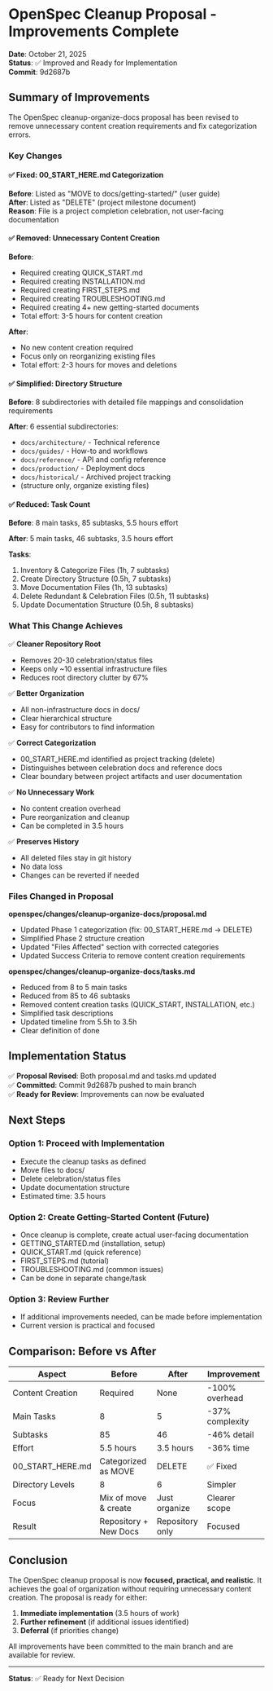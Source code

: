 # OpenSpec Cleanup Proposal - Improvements Complete

**Date**: October 21, 2025  
**Status**: ✅ Improved and Ready for Implementation  
**Commit**: 9d2687b  

## Summary of Improvements

The OpenSpec cleanup-organize-docs proposal has been revised to remove unnecessary content creation requirements and fix categorization errors.

### Key Changes

#### ✅ Fixed: 00_START_HERE.md Categorization

**Before**: Listed as "MOVE to docs/getting-started/" (user guide)  
**After**: Listed as "DELETE" (project milestone document)  
**Reason**: File is a project completion celebration, not user-facing documentation

#### ✅ Removed: Unnecessary Content Creation

**Before**: 
- Required creating QUICK_START.md
- Required creating INSTALLATION.md
- Required creating FIRST_STEPS.md
- Required creating TROUBLESHOOTING.md
- Required creating 4+ new getting-started documents
- Total effort: 3-5 hours for content creation

**After**:
- No new content creation required
- Focus only on reorganizing existing files
- Total effort: 2-3 hours for moves and deletions

#### ✅ Simplified: Directory Structure

**Before**: 8 subdirectories with detailed file mappings and consolidation requirements

**After**: 6 essential subdirectories:
- `docs/architecture/` - Technical reference
- `docs/guides/` - How-to and workflows
- `docs/reference/` - API and config reference
- `docs/production/` - Deployment docs
- `docs/historical/` - Archived project tracking
- (structure only, organize existing files)

#### ✅ Reduced: Task Count

**Before**: 8 main tasks, 85 subtasks, 5.5 hours effort

**After**: 5 main tasks, 46 subtasks, 3.5 hours effort

**Tasks**:
1. Inventory & Categorize Files (1h, 7 subtasks)
2. Create Directory Structure (0.5h, 7 subtasks)
3. Move Documentation Files (1h, 13 subtasks)
4. Delete Redundant & Celebration Files (0.5h, 11 subtasks)
5. Update Documentation Structure (0.5h, 8 subtasks)

### What This Change Achieves

✅ **Cleaner Repository Root**
- Removes 20-30 celebration/status files
- Keeps only ~10 essential infrastructure files
- Reduces root directory clutter by 67%

✅ **Better Organization**
- All non-infrastructure docs in docs/
- Clear hierarchical structure
- Easy for contributors to find information

✅ **Correct Categorization**
- 00_START_HERE.md identified as project tracking (delete)
- Distinguishes between celebration docs and reference docs
- Clear boundary between project artifacts and user documentation

✅ **No Unnecessary Work**
- No content creation overhead
- Pure reorganization and cleanup
- Can be completed in 3.5 hours

✅ **Preserves History**
- All deleted files stay in git history
- No data loss
- Changes can be reverted if needed

### Files Changed in Proposal

**openspec/changes/cleanup-organize-docs/proposal.md**
- Updated Phase 1 categorization (fix: 00_START_HERE.md → DELETE)
- Simplified Phase 2 structure creation
- Updated "Files Affected" section with corrected categories
- Updated Success Criteria to remove content creation requirements

**openspec/changes/cleanup-organize-docs/tasks.md**
- Reduced from 8 to 5 main tasks
- Reduced from 85 to 46 subtasks
- Removed content creation tasks (QUICK_START, INSTALLATION, etc.)
- Simplified task descriptions
- Updated timeline from 5.5h to 3.5h
- Clear definition of done

## Implementation Status

✅ **Proposal Revised**: Both proposal.md and tasks.md updated  
✅ **Committed**: Commit 9d2687b pushed to main branch  
✅ **Ready for Review**: Improvements can now be evaluated  

## Next Steps

### Option 1: Proceed with Implementation
- Execute the cleanup tasks as defined
- Move files to docs/
- Delete celebration/status files
- Update documentation structure
- Estimated time: 3.5 hours

### Option 2: Create Getting-Started Content (Future)
- Once cleanup is complete, create actual user-facing documentation
- GETTING_STARTED.md (installation, setup)
- QUICK_START.md (quick reference)
- FIRST_STEPS.md (tutorial)
- TROUBLESHOOTING.md (common issues)
- Can be done in separate change/task

### Option 3: Review Further
- If additional improvements needed, can be made before implementation
- Current version is practical and focused

## Comparison: Before vs After

| Aspect | Before | After | Improvement |
|--------|--------|-------|-------------|
| Content Creation | Required | None | -100% overhead |
| Main Tasks | 8 | 5 | -37% complexity |
| Subtasks | 85 | 46 | -46% detail |
| Effort | 5.5 hours | 3.5 hours | -36% time |
| 00_START_HERE.md | Categorized as MOVE | DELETE | ✅ Fixed |
| Directory Levels | 8 | 6 | Simpler |
| Focus | Mix of move & create | Just organize | Clearer scope |
| Result | Repository + New Docs | Repository only | Focused |

## Conclusion

The OpenSpec cleanup proposal is now **focused, practical, and realistic**. It achieves the goal of organization without requiring unnecessary content creation. The proposal is ready for either:

1. **Immediate implementation** (3.5 hours of work)
2. **Further refinement** (if additional issues identified)
3. **Deferral** (if priorities change)

All improvements have been committed to the main branch and are available for review.

---

**Status**: ✅ Ready for Next Decision
